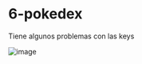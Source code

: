 # 6-pokedex
Tiene algunos problemas con las keys

![image](https://github.com/Casadjes/6-pokedex/assets/115717042/2a0031f6-fd81-469d-bb35-74eab71d78e4)
